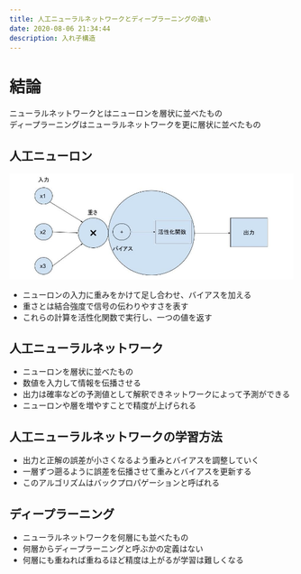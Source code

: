 ```yaml
---
title: 人工ニューラルネットワークとディープラーニングの違い
date: 2020-08-06 21:34:44
description: 入れ子構造
---
```


# 結論
ニューラルネットワークとはニューロンを層状に並べたもの  
ディープラーニングはニューラルネットワークを更に層状に並べたもの

## 人工ニューロン
![人工ニューロン図解](人工ニューロン.jpg)
- ニューロンの入力に重みをかけて足し合わせ、バイアスを加える
- 重さとは結合強度で信号の伝わりやすさを表す
- これらの計算を活性化関数で実行し、一つの値を返す

## 人工ニューラルネットワーク
- ニューロンを層状に並べたもの
- 数値を入力して情報を伝播させる
- 出力は確率などの予測値として解釈できネットワークによって予測ができる
- ニューロンや層を増やすことで精度が上げられる

## 人工ニューラルネットワークの学習方法
- 出力と正解の誤差が小さくなるよう重みとバイアスを調整していく
- 一層ずつ遡るように誤差を伝播させて重みとバイアスを更新する
- このアルゴリズムはバックプロパゲーションと呼ばれる

## ディープラーニング
- ニューラルネットワークを何層にも並べたもの
- 何層からディープラーニングと呼ぶかの定義はない
- 何層にも重ねれば重ねるほど精度は上がるが学習は難しくなる